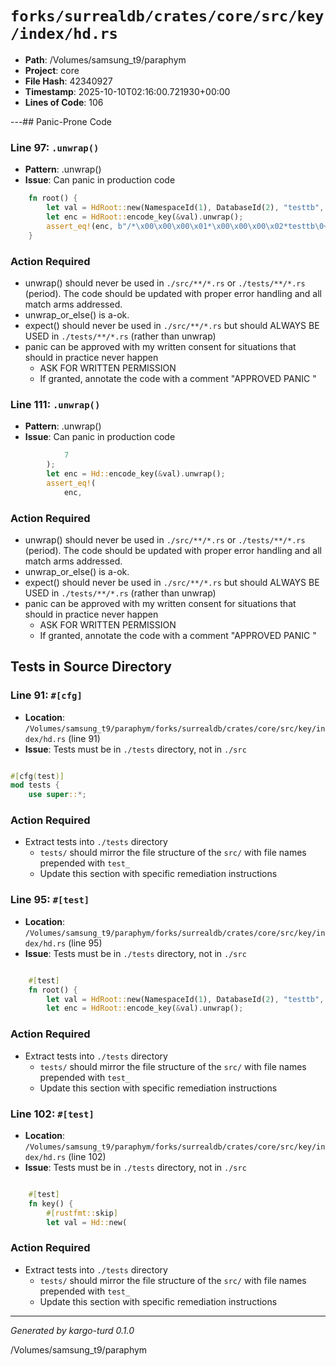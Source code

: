# `forks/surrealdb/crates/core/src/key/index/hd.rs`

- **Path**: /Volumes/samsung_t9/paraphym
- **Project**: core
- **File Hash**: 42340927  
- **Timestamp**: 2025-10-10T02:16:00.721930+00:00  
- **Lines of Code**: 106

---## Panic-Prone Code


### Line 97: `.unwrap()`

- **Pattern**: .unwrap()
- **Issue**: Can panic in production code

```rust
	fn root() {
		let val = HdRoot::new(NamespaceId(1), DatabaseId(2), "testtb", "testix");
		let enc = HdRoot::encode_key(&val).unwrap();
		assert_eq!(enc, b"/*\x00\x00\x00\x01*\x00\x00\x00\x02*testtb\0+testix\0!hd");
	}
```

### Action Required

- unwrap() should never be used in `./src/**/*.rs` or `./tests/**/*.rs` (period). The code should be updated with proper error handling and all match arms addressed.
- unwrap_or_else() is a-ok. 
- expect() should never be used in `./src/**/*.rs` but should ALWAYS BE USED in `./tests/**/*.rs` (rather than unwrap)
- panic can be approved with my written consent for situations that should in practice never happen  
  - ASK FOR WRITTEN PERMISSION
  - If granted, annotate the code with a comment "APPROVED PANIC "


### Line 111: `.unwrap()`

- **Pattern**: .unwrap()
- **Issue**: Can panic in production code

```rust
			7
		);
		let enc = Hd::encode_key(&val).unwrap();
		assert_eq!(
			enc,
```

### Action Required

- unwrap() should never be used in `./src/**/*.rs` or `./tests/**/*.rs` (period). The code should be updated with proper error handling and all match arms addressed.
- unwrap_or_else() is a-ok. 
- expect() should never be used in `./src/**/*.rs` but should ALWAYS BE USED in `./tests/**/*.rs` (rather than unwrap)
- panic can be approved with my written consent for situations that should in practice never happen  
  - ASK FOR WRITTEN PERMISSION
  - If granted, annotate the code with a comment "APPROVED PANIC "

## Tests in Source Directory


### Line 91: `#[cfg]`

- **Location**: `/Volumes/samsung_t9/paraphym/forks/surrealdb/crates/core/src/key/index/hd.rs` (line 91)
- **Issue**: Tests must be in `./tests` directory, not in `./src`

```rust

#[cfg(test)]
mod tests {
	use super::*;

```

### Action Required

- Extract tests into `./tests` directory
  - `tests/` should mirror the file structure of the `src/` with file names prepended with `test_`
  - Update this section with specific remediation instructions
  


### Line 95: `#[test]`

- **Location**: `/Volumes/samsung_t9/paraphym/forks/surrealdb/crates/core/src/key/index/hd.rs` (line 95)
- **Issue**: Tests must be in `./tests` directory, not in `./src`

```rust

	#[test]
	fn root() {
		let val = HdRoot::new(NamespaceId(1), DatabaseId(2), "testtb", "testix");
		let enc = HdRoot::encode_key(&val).unwrap();
```

### Action Required

- Extract tests into `./tests` directory
  - `tests/` should mirror the file structure of the `src/` with file names prepended with `test_`
  - Update this section with specific remediation instructions
  


### Line 102: `#[test]`

- **Location**: `/Volumes/samsung_t9/paraphym/forks/surrealdb/crates/core/src/key/index/hd.rs` (line 102)
- **Issue**: Tests must be in `./tests` directory, not in `./src`

```rust

	#[test]
	fn key() {
		#[rustfmt::skip]
		let val = Hd::new(
```

### Action Required

- Extract tests into `./tests` directory
  - `tests/` should mirror the file structure of the `src/` with file names prepended with `test_`
  - Update this section with specific remediation instructions
  

---

*Generated by kargo-turd 0.1.0*

/Volumes/samsung_t9/paraphym